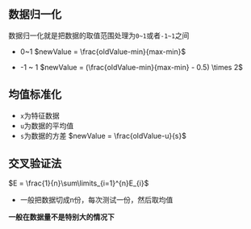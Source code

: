 ## 数据归一化
数据归一化就是把数据的取值范围处理为`0~1`或者`-1~1`之间
- 0~1
$newValue = \frac{oldValue-min}{max-min}$

- -1 ~ 1
$newValue = (\frac{oldValue-min}{max-min} - 0.5) \times 2$


## 均值标准化
- `x`为特征数据
- `u`为数据的平均值
- `s`为数据的方差
$newValue = \frac{oldValue-u}{s}$

## 交叉验证法
$E = \frac{1}{n}\sum\limits_{i=1}^{n}E_{i}$
- 一般把数据切成n份，每次测试一份，然后取均值

**一般在数据量不是特别大的情况下**
